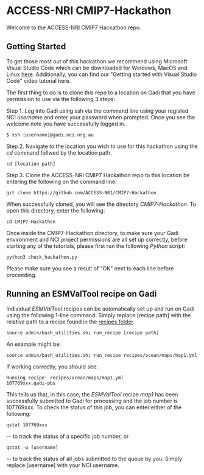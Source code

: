 # ACCESS-NRI CMIP7-Hackathon

Welcome to the ACCESS-NRI CMIP7 Hackathon repo.

## Getting Started

To get those most out of this hackathon we recommend using Microsoft Visual Studio Code which can be downloaded for Windows, MacOS and Linux [here](https://code.visualstudio.com/). Additionally, you can find our "Getting started with Visual Studio Code" video tutorial here.

The first thing to do is to clone this repo to a location on Gadi that you have permission to use via the following 3 steps: 

Step 1. Log into Gadi using ssh via the command line using your registed NCI *username* and enter your password when prompted. Once you see the welcome note you have successfully logged in. 
```
$ ssh [username]@gadi.nci.org.au
``` 
Step 2. Navigate to the location you wish to use for this hackathon using the *cd* command follwed by the location path.
```
cd [location path]
```
Step 3. Clone the ACCESS-NRI CMIP7 Hackathon repo to this location be entering the following on the command line:
```
git clone https://github.com/ACCESS-NRI/CMIP7-Hackathon
```
When successfully cloned, you will see the directory *CMIP7-Hackathon*. To open this directory, enter the following:
```
cd CMIP7-Hackathon
```
Once inside the CMIP7-Hackathon directory, to make sure your Gadi environment and NCI project permissions are all set up correctly, before starting any of the tutorials, please first run the following *Python* script:

```
python3 check_hackathon.py
```
Please make sure you see a result of "OK" next to each line before proceeding.


## Running an ESMValTool recipe on Gadi

Individual *ESMValTool* recipes can be automatically set up and run on Gadi using the following 1-line command. Simply replace [recipe path] with the relative path to a recipe found in the [recipes folder](https://github.com/ACCESS-NRI/CMIP7-Hackathon/tree/main/recipes).

```
source admin/bash_utilities.sh; run_recipe [recipe path]
```

An example might be:

```
source admin/bash_utilities.sh; run_recipe recipes/ocean/maps/map1.yml
```

If working correctly, you should see:
```
Running recipe: recipes/ocean/maps/map1.yml
107769xxx.gadi-pbs
```
This tells us that, in this case, the *ESMValTool* recipe *map1* has been successfully submitted to Gadi for processing and the job number is 107769xxx. 
To check the status of this job, you can enter either of the following:
```
qstat 107769xxx
```
-- to track the status of a specific job number, or
```
qstat -u [username]
```
-- to track the status of all jobs submitted to the queue by you. Simply replace [username] with your NCI username.
